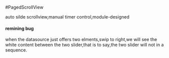 #PagedScrollView


auto silde scrollview,manual timer control,module-designed

#### remining bug
when the datasource just offers two elments,swip to right,we will see the white content between the two slider,that is to say,the two slider will not in a sequence.
